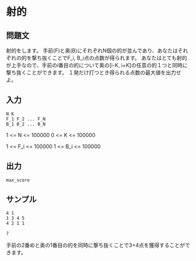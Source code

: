 # 射的
## 問題文

射的をします。
手前(F)と奥(B)にそれぞれN個の的が並んであり、あなたはそれぞれの的を撃ち抜くことでF_i, B_i点の点数が得られます。
あなたはとても射的が上手なので、手前のi番目の的について奥の[i-K, i+K]の任意の的１つと同時に撃ち抜くことができます。
１発だけ打つとき得られる点数の最大値を出力せよ。

## 入力
```
N K
F_1 F_2 ... F_N
B_1 B_2 ... B_N
```

1 <= N <= 100000
0 <= K <= 100000

1 <= F_i <= 100000
1 <= B_i <= 100000

## 出力
```
max_score
```

## サンプル

```
4 1
1 3 4 5
4 2 1 1
```

```
7
```
手前の2番めと奥の1番目の的を同時に撃ち抜くことで3+4点を獲得することができます。
